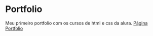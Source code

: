 # Portfolio
Meu primeiro portfolio com os cursos de html e css da alura.
[Página Portfolio](https://portfloio.vercel.app/index.html)
